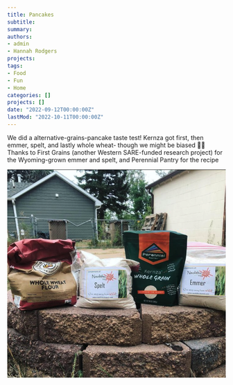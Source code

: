 ```yaml
---
title: Pancakes
subtitle: 
summary: 
authors:
- admin
- Hannah Rodgers
projects:
tags:
- Food
- Fun
- Home
categories: []
projects: []
date: "2022-09-12T00:00:00Z"
lastMod: "2022-10-11T00:00:00Z"
---
```

We did a alternative-grains-pancake taste test! Kernza got first, then emmer, spelt, and lastly whole wheat- though we might be biased 🤷‍♀️ Thanks to First Grains (another Western SARE-funded research project) for the Wyoming-grown emmer and spelt, and Perennial Pantry for the recipe

![](./ancient.png)